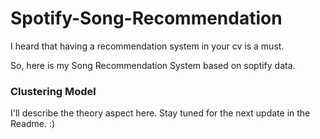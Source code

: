 # Spotify-Song-Recommendation

I heard that having a recommendation system in your cv is a must.

So, here is my Song Recommendation System based on soptify data.

### Clustering Model

I'll describe the theory aspect here. Stay tuned for the next update in the Readme. :)
